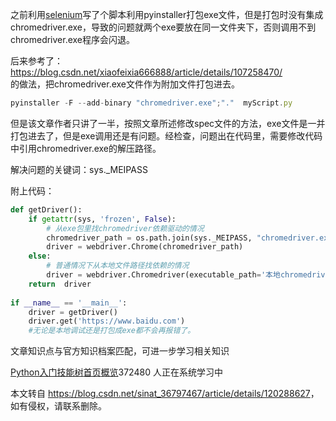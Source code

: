  

之前利用[selenium](https://so.csdn.net/so/search?q=selenium&spm=1001.2101.3001.7020)写了个脚本利用pyinstaller打包exe文件，但是打包时没有集成chromedriver.exe，导致的问题就两个exe要放在同一文件夹下，否则调用不到chromedriver.exe程序会闪退。

后来参考了：https://blog.csdn.net/xiaofeixia666888/article/details/107258470/  
的做法，把chromedriver.exe文件作为附加文件打包进去。

```typescript
pyinstaller -F --add-binary "chromedriver.exe";"."  myScript.py
```

但是该文章作者只讲了一半，按照文章所述修改spec文件的方法，exe文件是一并打包进去了，但是exe调用还是有问题。经检查，问题出在代码里，需要修改代码中引用chromedriver.exe的解压路径。

解决问题的关键词：sys.\_MEIPASS

附上代码：

```python
def getDriver():
    if getattr(sys, 'frozen', False):
        # 从exe包里找chromedriver依赖驱动的情况
        chromedriver_path = os.path.join(sys._MEIPASS, "chromedriver.exe")
        driver = webdriver.Chrome(chromedriver_path)
    else:
        # 普通情况下从本地文件路径找依赖的情况
        driver = webdriver.Chromedriver(executable_path='本地chromedriver的路径') 
    return  driver
    
if __name__ == '__main__':
    driver = getDriver()
	driver.get('https://www.baidu.com')
	#无论是本地调试还是打包成exe都不会再报错了。	
```

 

文章知识点与官方知识档案匹配，可进一步学习相关知识

[Python入门技能树](https://edu.csdn.net/skill/python/?utm_source=csdn_ai_skill_tree_blog)[首页](https://edu.csdn.net/skill/python/?utm_source=csdn_ai_skill_tree_blog)[概览](https://edu.csdn.net/skill/python/?utm_source=csdn_ai_skill_tree_blog)372480 人正在系统学习中

本文转自 <https://blog.csdn.net/sinat_36797467/article/details/120288627>，如有侵权，请联系删除。
